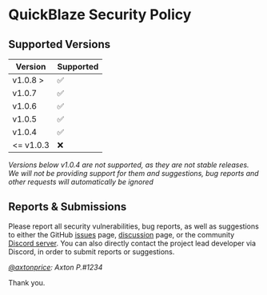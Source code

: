 # QuickBlaze Security Policy

## Supported Versions

| Version    | Supported          |
| ---------- | ------------------ |
|  v1.0.8 >  | :white_check_mark: | 
|  v1.0.7    | :white_check_mark: | 
|  v1.0.6    | :white_check_mark: | 
|  v1.0.5    | :white_check_mark: | 
|  v1.0.4    | :white_check_mark: | 
| <= v1.0.3  | :x:                | 

*Versions below v1.0.4 are not supported, as they are not stable releases. We will not be providing support for them and suggestions, bug reports and other requests will automatically be ignored*

## Reports & Submissions

Please report all security vulnerabilities, bug reports, as well as suggestions to either the GitHub [issues](https://github.com/axtonprice-dev/quickblaze-encrypt/issues) page, [discussion](https://github.com/axtonprice-dev/quickblaze-encrypt/discussions) page, or the community [Discord server](https://discord.gg/dP3MuBATGc).
You can also directly contact the project lead developer via Discord, in order to submit reports or suggestions.

*[@axtonprice](https://github.com/axtonprice): Axton P.#1234*

Thank you.